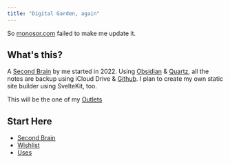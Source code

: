 ```yaml
---
title: "Digital Garden, again"
---
```


So [monosor.com](https://monosor.com) failed to make me update it.

## What's this?

A [Second Brain](Second%20Brain.md) by me started in 2022. Using [Obsidian](https://obsidian.md/) & [Quartz](quartz.jzhao.xyz), all the notes are backup using iCloud Drive & [Github](https://github.com/narze/second-brain). I plan to create my own static site builder using SvelteKit, too.

This will be the one of my [Outlets](Outlets.md)

## Start Here
- [Second Brain](Second%20Brain.md)
- [Wishlist](Wishlist.md)
- [Uses](Uses.md)
